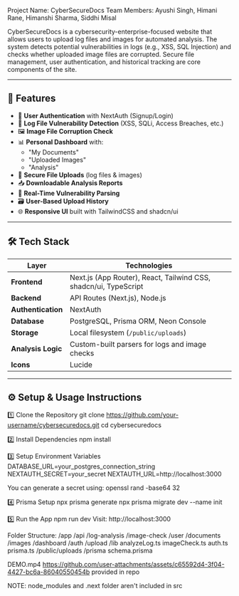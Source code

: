 Project Name: CyberSecureDocs
Team Members: Ayushi Singh, Himani Rane, Himanshi Sharma, Siddhi Misal

CyberSecureDocs is a cybersecurity-enterprise-focused website that allows users to upload log files and images for automated analysis. The system detects potential vulnerabilities in logs (e.g., XSS, SQL Injection) and checks whether uploaded image files are corrupted. Secure file management, user authentication, and historical tracking are core components of the site.

---

## 🚀 Features

- 🔐 **User Authentication** with NextAuth (Signup/Login)
- 📄 **Log File Vulnerability Detection** (XSS, SQLi, Access Breaches, etc.)
- 🖼️ **Image File Corruption Check**
- 📊 **Personal Dashboard** with:
  - "My Documents"
  - "Uploaded Images"
  - "Analysis"
- 💾 **Secure File Uploads** (log files & images)
- 📥 **Downloadable Analysis Reports**
- 🧠 **Real-Time Vulnerability Parsing**
- 🗃️ **User-Based Upload History**
- 🌐 **Responsive UI** built with TailwindCSS and shadcn/ui

---

## 🛠️ Tech Stack

| Layer              | Technologies |
|-------------------|--------------|
| **Frontend**       | Next.js (App Router), React, Tailwind CSS, shadcn/ui, TypeScript |
| **Backend**        | API Routes (Next.js), Node.js |
| **Authentication** | NextAuth |
| **Database**       | PostgreSQL, Prisma ORM, Neon Console |
| **Storage**        | Local filesystem (`/public/uploads`) |
| **Analysis Logic** | Custom-built parsers for logs and image checks |
| **Icons**          | Lucide |

---

## ⚙️ Setup & Usage Instructions

1️⃣ Clone the Repository
git clone https://github.com/your-username/cybersecuredocs.git
cd cybersecuredocs

2️⃣ Install Dependencies
npm install

3️⃣ Setup Environment Variables
DATABASE_URL=your_postgres_connection_string
NEXTAUTH_SECRET=your_secret
NEXTAUTH_URL=http://localhost:3000

You can generate a secret using:
openssl rand -base64 32

4️⃣ Prisma Setup
npx prisma generate
npx prisma migrate dev --name init

5️⃣ Run the App
npm run dev
Visit: http://localhost:3000

Folder Structure:
/app
  /api
    /log-analysis
    /image-check
    /user
      /documents
      /images
  /dashboard
  /auth
  /upload
/lib
  analyzeLog.ts
  imageCheck.ts
  auth.ts
  prisma.ts
/public/uploads
/prisma
  schema.prisma

DEMO.mp4
https://github.com/user-attachments/assets/c65592d4-3f04-4427-bc6a-86040550454b
provided in repo

NOTE: node_modules and .next folder aren't included in src
